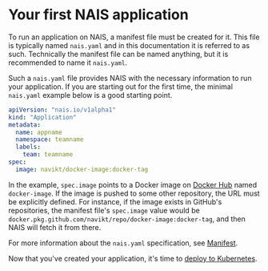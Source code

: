 # Your first NAIS application

To run an application on NAIS, a manifest file must be created for it. This file is typically named `nais.yaml` and in this documentation it is referred to as such. Technically the manifest file can be named anything, but it is recommended to name it `nais.yaml`.

Such a `nais.yaml` file provides NAIS with the necessary information to run your application. If you are starting out for the first time, the minimal `nais.yaml` example below is a good starting point.

```yaml
apiVersion: "nais.io/v1alpha1"
kind: "Application"
metadata:
  name: appname
  namespace: teamname
  labels:
    team: teamname
spec:
  image: navikt/docker-image:docker-tag
```

In the example, `spec.image` points to a Docker image on [Docker Hub](https://hub.docker.com/) named `docker-image`. If the image is pushed to some other repository, the URL must be explicitly defined. For instance, if the image exists in GitHub's repositories, the manifest file's `spec.image` value would be `docker.pkg.github.com/navikt/repo/docker-image:docker-tag`, and then NAIS will fetch it from there.

For more information about the `nais.yaml` specification, see [Manifest](../nais-application/nais.yaml/reference.md).

Now that you've created your application, it's time to [deploy to Kubernetes](../deployment/README.md).

